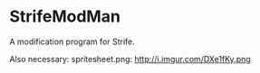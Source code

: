 StrifeModMan
============

A modification program for Strife.

Also necessary:
spritesheet.png:
http://i.imgur.com/DXe1fKy.png
